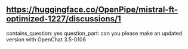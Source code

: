 ## https://huggingface.co/OpenPipe/mistral-ft-optimized-1227/discussions/1

contains_question: yes
question_part: can you please make an updated version with OpenChat 3.5-0106